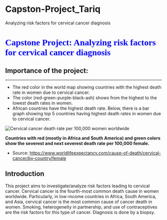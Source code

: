 # Capston-Project_Tariq
Analyzing risk factors for cervical cancer diagnosis
# <font color="blue" style="font-family:Times New Roman"> Capstone Project: Analyzing risk factors for cervical cancer diagnosis</font> 

## Importance of the project: 
***
+ The red color in the world map showing countries with the highest death rate in women due to cervical cancer.
+ The color (red-green-purple-black-ash) shows from the highest to the lowest death rates in women.
+ African countries have the highest death rate. Below, there is a bar graph showing top 5 countries having highest death rates in women due to cervical cancer.

<div class = "span5 alert alert-success">

![Cervical cancer death rate per 100,000 women worldwide](female.png)

<b>Countries with red (mostly in Africa and South America) and green colors show the severest and next severest death rate per 100,000 female.</b>   

* Source: https://www.worldlifeexpectancy.com/cause-of-death/cervical-cancer/by-country/female


## Introduction
This project aims to investigate/analyze risk factors leading to cervical cancer. Cervical cancer is the fourth-most common death cause in women worldwide. Particularly, in low-income countries in Africa, South America, and Asia, cervical cancer is the most common cause of cancer death in women. Smoking, heterogeneity in partnership, and use of contraceptives are the risk factors for this type of cancer. Diagnosis is done by a biopsy. 

